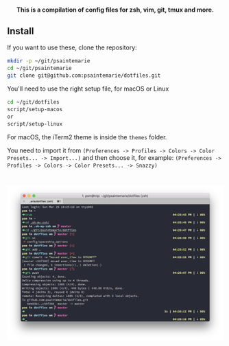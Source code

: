 <h4 align="center">This is a compilation of config files for zsh, vim, git, tmux and more.</h4>

## Install

If you want to use these, clone the repository:

```bash
mkdir -p ~/git/psaintemarie
cd ~/git/psaintemarie
git clone git@github.com:psaintemarie/dotfiles.git
```

You'll need to use the right setup file, for macOS or Linux

```bash
cd ~/git/dotfiles
script/setup-macos
or
script/setup-linux
```

For macOS, the iTerm2 theme is inside the `themes` folder.

You need to import it from `(Preferences -> Profiles -> Colors -> Color Presets... -> Import...)` and then choose it, for example: `(Preferences -> Profiles -> Colors -> Color Presets... -> Snazzy)`

<h1 align="center">
  <img src="https://raw.githubusercontent.com/psaintemarie/dotfiles/master/screenshot.png" alt="dotfiles" width="850">
</h1>

